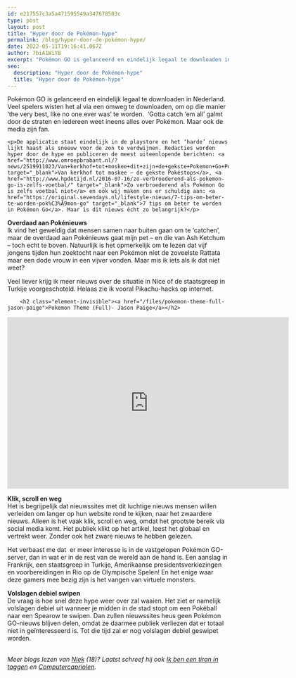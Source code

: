 ```yaml
---
id: e217557c3a5a471595549a347678503c
type: post
layout: post
title: "Hyper door de Pokémon-hype"
permalink: /blog/hyper-door-de-pokémon-hype/
date: 2022-05-11T19:16:41.067Z
author: 7biA1WiYB
excerpt: "Pokémon GO is gelanceerd en eindelijk legaal te downloaden in Nederland. Veel spelers wisten het al via een omweg te downloaden, om op die manier ‘the very best, like no one ever was’ te worden.  ‘Gotta catch ‘em all’ galmt door de straten en iedereen weet ineens alles over Pokémon. Maar ook de media zijn fan.  "
seo:
  description: "Hyper door de Pokémon-hype"
  title: "Hyper door de Pokémon-hype"
---
```

Pokémon GO is gelanceerd en eindelijk legaal te downloaden in Nederland. Veel spelers wisten het al via een omweg te downloaden, om op die manier ‘the very best, like no one ever was’ te worden.  ‘Gotta catch ‘em all’ galmt door de straten en iedereen weet ineens alles over Pokémon. Maar ook de media zijn fan.  

    <p>De applicatie staat eindelijk in de playstore en het ‘harde’ nieuws lijkt haast als sneeuw voor de zon te verdwijnen. Redacties worden hyper door de hype en publiceren de meest uiteenlopende berichten: <a href="http://www.omroepbrabant.nl/?news/2519911023/Van+kerkhof+tot+moskee+dit+zijn+de+gekste+Pokemon+Go+Pokestops+in+Brabant.aspx" target="_blank">Van kerkhof tot moskee – de gekste Pokéstops</a>, <a href="http://www.hpdetijd.nl/2016-07-16/zo-verbroederend-als-pokemon-go-is-zelfs-voetbal/" target="_blank">Zo verbroederend als Pokémon Go is zelfs voetbal niet</a> en ook wij maken ons er schuldig aan: <a href="https://original.sevendays.nl/lifestyle-nieuws/7-tips-om-beter-te-worden-pok%C3%A9mon-go" target="_blank">7 tips om beter te worden in Pokémon Go</a>. Maar is dit nieuws écht zo belangrijk?</p>
<p><strong>Overdaad aan Pokénieuws</strong><br>Ik vind het geweldig dat mensen samen naar buiten gaan om te ‘catchen’, maar de overdaad aan Pokénieuws gaat mijn pet – en die van Ash Ketchum – toch echt te boven. Natuurlijk is het opmerkelijk om te lezen dat vijf jongens tijden hun zoektocht naar een Pokémon níet de zoveelste Rattata maar een dode vrouw in een vijver vonden. Maar mis ik iets als ik dat niet weet?</p>
<p>Veel liever krijg ik meer nieuws over de situatie in Nice of de staatsgreep in Turkije voorgeschoteld. Helaas zie ik vooral Pikachu-hacks op internet.</p>
<p><div class="media media-element-container media-default"><div id="file-20514" class="file file-video file-video-youtube">

        <h2 class="element-invisible"><a href="/files/pokemon-theme-full-jason-paige">Pokemon Theme (Full)- Jason Paige</a></h2>
    
  
  <div class="content">
    <div class="media-youtube-video media-element file-default media-youtube-1">
  <iframe class="media-youtube-player" width="640" height="390" title="Pokemon Theme (Full)- Jason Paige" src="https://www.youtube.com/embed/WQTfX3idMhs?wmode=opaque&controls=" name="Pokemon Theme (Full)- Jason Paige" frameborder="0" allowfullscreen="">Video van Pokemon Theme (Full)- Jason Paige</iframe>
</div>
  </div>

  
</div>
</div>
<p><strong>Klik, scroll en weg</strong><br>Het is begrijpelijk dat nieuwssites met dit luchtige nieuws mensen willen verleiden om langer op hun website rond te kijken, naar het zwaardere nieuws. Alleen is het vaak klik, scroll en weg, omdat het grootste bereik via social media komt. Het publiek klikt op het artikel, leest het globaal en vertrekt weer. Zonder ook het zware nieuws te hebben gelezen.</p>
<p>Het verbaast me dat  er meer interesse is in de vastgelopen Pokémon GO-server, dan in wat er in de rest van de wereld aan de hand is. Een aanslag in Frankrijk, een staatsgreep in Turkije, Amerikaanse presidentsverkiezingen en voorbereidingen in Rio op de Olympische Spelen! En het enige waar deze gamers mee bezig zijn is het vangen van virtuele monsters.</p>
<p><strong>Volslagen debiel swipen</strong><br>De vraag is hoe snel deze hype weer over zal waaien. Het ziet er namelijk volslagen debiel uit wanneer je midden in de stad stopt om een Pokéball naar een Spearow te swipen. Dan zullen nieuwssites heus geen Pokémon GO-nieuws blíjven delen, omdat ze daarmee publiek verliezen dat er totaal niet in geïnteresseerd is. Tot die tijd zal er nog volslagen debiel geswipet worden.</p>
<p><br><em>Meer blogs lezen van <a href="sevendays.nl/users/niek-de-bruijn">Niek</a> (18)? Laatst schreef hij ook <a href="https://original.sevendays.nl/blog/ik-ben-een-tiran-taggen">Ik ben een tiran in taggen</a> en <a href="https://original.sevendays.nl/blog/computercapriolen">Computercapriolen</a>.</em></p>
<p> </p>  
